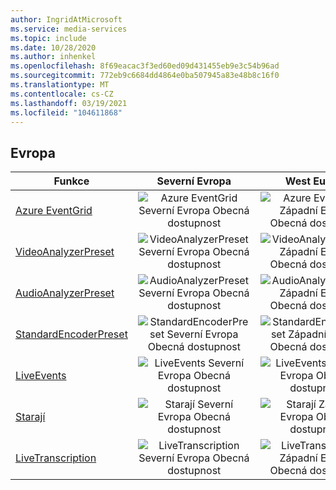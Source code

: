 ```yaml
---
author: IngridAtMicrosoft
ms.service: media-services
ms.topic: include
ms.date: 10/28/2020
ms.author: inhenkel
ms.openlocfilehash: 8f69eacac3f3ed60ed09d431455eb9e3c54b96ad
ms.sourcegitcommit: 772eb9c6684dd4864e0ba507945a83e48b8c16f0
ms.translationtype: MT
ms.contentlocale: cs-CZ
ms.lasthandoff: 03/19/2021
ms.locfileid: "104611868"
---
```

<!--Feature availability in region-->
## <a name="europe"></a>Evropa

| Funkce | Severní Evropa | West Europe |
| --- | :---: | :---: |
| [Azure EventGrid](../monitoring/reacting-to-media-services-events.md) |![Azure EventGrid Severní Evropa Obecná dostupnost](../media/azure-clouds-regions/ga.svg)  |![Azure EventGrid Západní Evropa Obecná dostupnost](../media/azure-clouds-regions/ga.svg) |
| [VideoAnalyzerPreset](../analyzing-video-audio-files-concept.md) |![VideoAnalyzerPreset Severní Evropa Obecná dostupnost](../media/azure-clouds-regions/ga.svg)  | ![VideoAnalyzerPreset Západní Evropa Obecná dostupnost](../media/azure-clouds-regions/ga.svg) |
| [AudioAnalyzerPreset](../analyzing-video-audio-files-concept.md) |![AudioAnalyzerPreset Severní Evropa Obecná dostupnost](../media/azure-clouds-regions/ga.svg)  | ![AudioAnalyzerPreset Západní Evropa Obecná dostupnost](../media/azure-clouds-regions/ga.svg) |
| [StandardEncoderPreset](../encoding-concept.md) |![StandardEncoderPreset Severní Evropa Obecná dostupnost](../media/azure-clouds-regions/ga.svg)  | ![StandardEncoderPreset Západní Evropa Obecná dostupnost](../media/azure-clouds-regions/ga.svg) |
| [LiveEvents](../live-streaming-overview.md) |![LiveEvents Severní Evropa Obecná dostupnost](../media/azure-clouds-regions/ga.svg)  | ![LiveEvents Západní Evropa Obecná dostupnost](../media/azure-clouds-regions/ga.svg) |
| [Starají](../streaming-endpoint-concept.md) |![Starají Severní Evropa Obecná dostupnost](../media/azure-clouds-regions/ga.svg) | ![Starají Západní Evropa Obecná dostupnost](../media/azure-clouds-regions/ga.svg) |
| [LiveTranscription](../live-transcription.md) |![LiveTranscription Severní Evropa Obecná dostupnost](../media/azure-clouds-regions/ga.svg) |![LiveTranscription Západní Evropa Obecná dostupnost](../media/azure-clouds-regions/ga.svg) |
